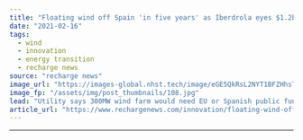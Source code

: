 ```yaml
---
title: "Floating wind off Spain 'in five years' as Iberdrola eyes $1.2bn offshore plan"
date: "2021-02-16"
tags: 
  - wind
  - innovation
  - energy transition
  - recharge news
source: "recharge news"
image_url: "https://images-global.nhst.tech/image/eGE5QkRsL2NYT1BFZHhsTnJsQ1RKWWZPalpMdTd1MjVELy9jV1JHZVI5dz0=/nhst/binary/61f5f5e598c57b2c6f25359161add7d5"
image_fp: "/assets/img/post_thumbnails/108.jpg"
lead: "Utility says 300MW wind farm would need EU or Spanish public funding to help underwrite massive capital cost"
article_url: "https://www.rechargenews.com/innovation/floating-wind-off-spain-in-five-years-as-iberdrola-eyes-1-2bn-offshore-plan/2-1-963705"
---
```


---
